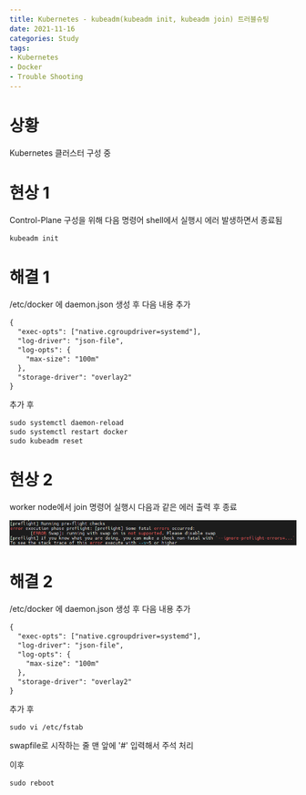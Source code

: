 ```yaml
---
title: Kubernetes - kubeadm(kubeadm init, kubeadm join) 트러블슈팅
date: 2021-11-16
categories: Study
tags:
- Kubernetes
- Docker
- Trouble Shooting
---
```



# 상황

Kubernetes 클러스터 구성 중

# 현상 1

Control-Plane 구성을 위해 다음 명령어 shell에서 실행시 에러 발생하면서 종료됨

```shell
kubeadm init
```

# 해결 1

/etc/docker 에 daemon.json 생성 후 다음 내용 추가

```shell
{
  "exec-opts": ["native.cgroupdriver=systemd"],
  "log-driver": "json-file",
  "log-opts": {
    "max-size": "100m"
  },
  "storage-driver": "overlay2"
}
```

추가 후
```shell
sudo systemctl daemon-reload
sudo systemctl restart docker
sudo kubeadm reset
```

# 현상 2

worker node에서 join 명령어 실행시 다음과 같은 에러 출력 후 종료

![image_1](/post_images/2021-11-16-1.png)

# 해결 2

/etc/docker 에 daemon.json 생성 후 다음 내용 추가

```shell
{
  "exec-opts": ["native.cgroupdriver=systemd"],
  "log-driver": "json-file",
  "log-opts": {
    "max-size": "100m"
  },
  "storage-driver": "overlay2"
}
```

추가 후

```shell
sudo vi /etc/fstab
```

swapfile로 시작하는 줄 맨 앞에 '#' 입력해서 주석 처리

이후

```shell
sudo reboot
```
